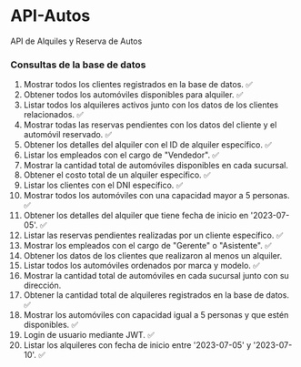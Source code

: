 # API-Autos

API de Alquiles y Reserva de Autos

### Consultas de la base de datos

1. Mostrar todos los clientes registrados en la base de datos. ✅
2. Obtener todos los automóviles disponibles para alquiler. ✅
3. Listar todos los alquileres activos junto con los datos de los clientes relacionados. ✅
4. Mostrar todas las reservas pendientes con los datos del cliente y el automóvil reservado. ✅
5. Obtener los detalles del alquiler con el ID de alquiler específico. ✅
6. Listar los empleados con el cargo de "Vendedor". ✅
7. Mostrar la cantidad total de automóviles disponibles en cada sucursal.
8. Obtener el costo total de un alquiler específico. ✅
9. Listar los clientes con el DNI específico. ✅
10. Mostrar todos los automóviles con una capacidad mayor a 5 personas. ✅
11. Obtener los detalles del alquiler que tiene fecha de inicio en '2023-07-05'. ✅
12. Listar las reservas pendientes realizadas por un cliente específico. ✅
13. Mostrar los empleados con el cargo de "Gerente" o "Asistente". ✅
14. Obtener los datos de los clientes que realizaron al menos un alquiler.
15. Listar todos los automóviles ordenados por marca y modelo. ✅
16. Mostrar la cantidad total de automóviles en cada sucursal junto con su dirección.
17. Obtener la cantidad total de alquileres registrados en la base de datos. ✅
18. Mostrar los automóviles con capacidad igual a 5 personas y que estén disponibles. ✅
19. Login de usuario mediante JWT. ✅
20. Listar los alquileres con fecha de inicio entre '2023-07-05' y '2023-07-10'. ✅
